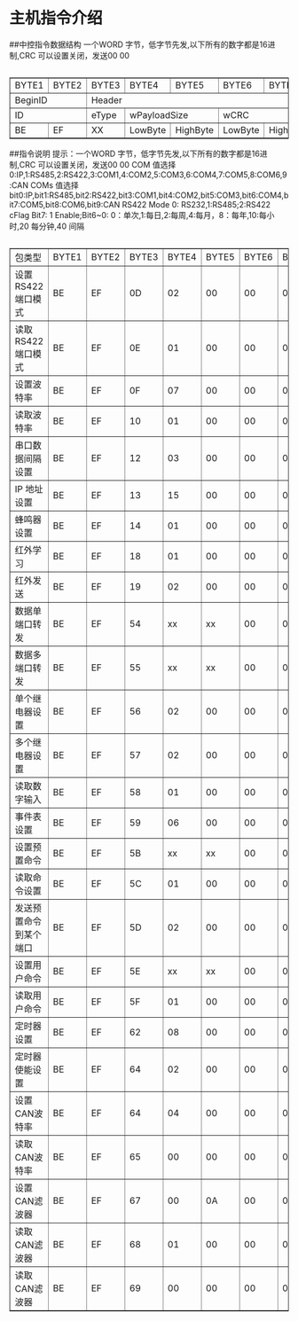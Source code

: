 # 主机指令介绍

##中控指令数据结构
一个WORD 字节，低字节先发,以下所有的数字都是16进制,CRC 可以设置关闭，发送00 00
<table border="1"  cellspacing="1" cellpadding="1" align="left">                    
<tr>
<td>BYTE1</td>
<td>BYTE2</td>
<td>BYTE3</td>
<td>BYTE4</td>
<td>BYTE5</td>
<td>BYTE6</td>
<td>BYTE7</td>
<td>BYTE8</td>
<td>BYTE9</td>
<td>BYTE10</td>
<td>BYTE11</td>
<td>...</td>
</tr>
<tr>
<td colspan= "2">BeginID</td>
<td colspan= "5">Header</td>
<td colspan= "5">Playload</td>
</tr>
<tr>
<td colspan= "2">ID</td>
<td colspan= "1">eType</td>
<td colspan= "2">wPayloadSize</td>
<td colspan= "2">wCRC</td>
</tr>
<tr>
<td >BE</td>
<td >EF</td>
<td >XX</span></td>
<td colspan= "1">LowByte</td>
<td colspan= "1">HighByte</td>
<td colspan= "1">LowByte</td>
<td colspan= "1">HighByte</td>
<td colspan= "1">DATA1</td>
<td colspan= "1">DATA2</td>
<td colspan= "1">DATA3</td>
<td colspan= "1">DATA4</td>
<td >...</td>
</tr>
</table>

##指令说明
提示：一个WORD 字节，低字节先发,以下所有的数字都是16进制,CRC 可以设置关闭，发送00 00
COM 值选择 0:IP,1:RS485,2:RS422,3:COM1,4:COM2,5:COM3,6:COM4,7:COM5,8:COM6,9:CAN
COMs 值选择 bit0:IP,bit1:RS485,bit2:RS422,bit3:COM1,bit4:COM2,bit5:COM3,bit6:COM4,bit7:COM5,bit8:COM6,bit9:CAN
RS422 Mode 0: RS232,1:RS485;2:RS422
cFlag Bit7: 1 Enable;Bit6~0: 0：单次,1:每日,2:每周,4:每月，8：每年,10:每小时,20 每分钟,40 间隔


<table border="1"  cellspacing="1" cellpadding="1" align="left">                    
<tr>
<td>包类型</td>
<td>BYTE1</td>
<td>BYTE2</td>
<td>BYTE3</td>
<td>BYTE4</td>
<td>BYTE5</td>
<td>BYTE6</td>
<td>BYTE7</td>
<td>BYTE8</td>
<td>BYTE9</td>
<td>BYTE10</td>
<td>BYTE11</td>
<td>BYTE12</td>
<td>BYTE13</td>
<td>BYTE14</td>
<td>BYTE15</td>
<td>BYTE16</td>
<td>BYTE17</td>
<td>BYTE18</td>
<td>BYTE19</td>
<td>BYTE20</td>
<td>BYTE21</td>
<td>BYTE22</td>
<td>BYTE23</td>
<td>BYTE24</td>
<td>BYTE25</td>
<td>BYTE26</td>
<td>BYTE27</td>
<td>BYTE28</td>
<td>BYTE29</td>
<td>BYTE30</td>
<td>...</td>
</tr>
<tr>
<td>设置RS422端口模式</td>
<td>BE</td>
<td>EF</td>
<td>0D</td>
<td>02</td>
<td>00</td>
<td>00</td>
<td>00</td>
<td>02</td>
<td>RS422 Mode</td>
</tr>
<tr>
<td>读取RS422端口模式</td>
<td>BE</td>
<td>EF</td>
<td>0E</td>
<td>01</td>
<td>00</td>
<td>00</td>
<td>00</td>
<td>02</td>
</tr>
<tr>
<td>设置波特率</td>
<td>BE</td>
<td>EF</td>
<td>0F</td>
<td>07</td>
<td>00</td>
<td>00</td>
<td>00</td>
<td>COM</td>
<td colspan= "4">dwBraund</td>
<td>cDataBits</td>
<td>cParity</td>
<td>cStopBits</td>
</tr>
<tr>
<td>读取波特率</td>
<td>BE</td>
<td>EF</td>
<td>10</td>
<td>01</td>
<td>00</td>
<td>00</td>
<td>00</td>
<td>COM 1~8</td>
</tr>
<tr>
<td>串口数据间隔设置</td>
<td>BE</td>
<td>EF</td>
<td>12</td>
<td>03</td>
<td>00</td>
<td>00</td>
<td>00</td>
<td>COM</td>
<td colspan= "2">wTime</td>
</tr>

<tr>
<td>IP 地址设置</td>
<td>BE</td>
<td>EF</td>
<td>13</td>
<td>15</td>
<td>00</td>
<td>00</td>
<td>00</td>
<td>00</td>
<td colspan= "4">Wan IP</td>
<td colspan= "4">Wan Mask</td>
<td colspan= "4">GateIP</td>
<td colspan= "4">Lan IP</td>
<td colspan= "4">Lan Mask</td>
</tr>
<tr>
<td>蜂鸣器设置</td>
<td>BE</td>
<td>EF</td>
<td>14</td>
<td>01</td>
<td>00</td>
<td>00</td>
<td>00</td>
<td>ON 0/OFF 1</td>

</tr>
<tr>
<td>红外学习</td>
<td>BE</td>
<td>EF</td>
<td>18</td>
<td>01</td>
<td>00</td>
<td>00</td>
<td>00</td>
<td>IR Number 1~16</td>
</tr>
<tr>
<td>红外发送</td>
<td>BE</td>
<td>EF</td>
<td>19</td>
<td>02</td>
<td>00</td>
<td>00</td>
<td>00</td>
<td>IR Port 1~8</td>
<td>IR Number 1~16</td>
</tr>
<tr>
<td>数据单端口转发</td>
<td>BE</td>
<td>EF</td>
<td>54</td>
<td>xx</td>
<td>xx</td>
<td>00</td>
<td>00</td>
<td>COM</td>
<td>Data1</td>
<td>Data2</td>
<td>...</td>
</tr>
<tr>
<td>数据多端口转发</td>
<td>BE</td>
<td>EF</td>
<td>55</td>
<td>xx</td>
<td>xx</td>
<td>00</td>
<td>00</td>
<td colspan= "2">COMs</td>
<td>Data1</td>
<td>Data2</td>
<td>...</td>
</tr>
<tr>
<td>单个继电器设置</td>
<td>BE</td>
<td>EF</td>
<td>56</td>
<td>02</td>
<td>00</td>
<td>00</td>
<td>00</td>
<td>Rly Port 1~8</td>
<td>OPEN 0/CLOSE 1</td>
</tr>
<tr>
<td>多个继电器设置</td>
<td>BE</td>
<td>EF</td>
<td>57</td>
<td>02</td>
<td>00</td>
<td>00</td>
<td>00</td>
<td>Rly bits port</td>
<td>OPEN 0/CLOSE 1</td>
</tr>
<tr>
<td>读取数字输入</td>
<td>BE</td>
<td>EF</td>
<td>58</td>
<td>01</td>
<td>00</td>
<td>00</td>
<td>00</td>
<td>DI port 1~8</td>

</tr>
<tr>
<td>事件表设置</td>
<td>BE</td>
<td>EF</td>
<td>59</td>
<td>06</td>
<td>00</td>
<td>00</td>
<td>00</td>
<td>TableIndex 1~255</td>
<td>EventSource</td>
<td>EventType</td>
<td>EventParam</td>
<td colspan= "2">wDelays</td>
</tr>
<tr>
<td>设置预置命令</td>
<td>BE</td>
<td>EF</td>
<td>5B</td>
<td>xx</td>
<td>xx</td>
<td>00</td>
<td>00</td>
<td>cIndex 1~32</td>
<td>ASCII 0:/HEX 1</td>
<td>Datas 1~127</td>
</tr>
<tr>
<td>读取命令设置</td>
<td>BE</td>
<td>EF</td>
<td>5C</td>
<td>01</td>
<td>00</td>
<td>00</td>
<td>00</td>
<td>cIndex 1~32</td>
</tr>
<tr>
<td>发送预置命令到某个端口</td>
<td>BE</td>
<td>EF</td>
<td>5D</td>
<td>02</td>
<td>00</td>
<td>00</td>
<td>00</td>
<td>COM</td>
<td>cIndex 1~32</td>
</tr>
<tr>
<td>设置用户命令</td>
<td>BE</td>
<td>EF</td>
<td>5E</td>
<td>xx</td>
<td>xx</td>
<td>00</td>
<td>00</td>
<td>cIndex 1~64</td>
<td>ASCII 0:/HEX 1</td>
<td>Datas 1~30</td>
</tr>
<tr>
<td>读取用户命令</td>
<td>BE</td>
<td>EF</td>
<td>5F</td>
<td>01</td>
<td>00</td>
<td>00</td>
<td>00</td>
<td>cIndex 1~64</td>
</tr>
<tr>
<td>定时器设置</td>
<td>BE</td>
<td>EF</td>
<td>62</td>
<td>08</td>
<td>00</td>
<td>00</td>
<td>00</td>
<td>cIndex 1~8</td>
<td>cFlag</td>
<td colspan= "2">wYear</td>
<td>cMonth</td>
<td>cDay</td>
<td>cMin</td>
<td>cSec</td>
</tr>
<tr>
<td>定时器使能设置</td>
<td>BE</td>
<td>EF</td>
<td>64</td>
<td>02</td>
<td>00</td>
<td>00</td>
<td>00</td>
<td>cIndex 1~8</td>
<td>Enable 0/Disable 1</td>
</tr>
<tr>
<td>设置CAN波特率</td>
<td>BE</td>
<td>EF</td>
<td>64</td>
<td>04</td>
<td>00</td>
<td>00</td>
<td>00</td>
<td colspan= "4">dwBaud</td>
</tr>
<tr>
<td>读取CAN波特率</td>
<td>BE</td>
<td>EF</td>
<td>65</td>
<td>00</td>
<td>00</td>
<td>00</td>
<td>00</td>
</tr>
<tr>
<td>设置CAN滤波器</td>
<td>BE</td>
<td>EF</td>
<td>67</td>
<td>00</td>
<td>0A</td>
<td>00</td>
<td>00</td>
<td>cFilterID 0~12</td>
<td>MaskMode 0/List Mode 1</td>
<td colspan= "4">dwFilterID</td>
<td colspan= "4">dwFilterMask</td>
   
</tr>
<tr>
<td>读取CAN滤波器</td>
<td>BE</td>
<td>EF</td>
<td>68</td>
<td>01</td>
<td>00</td>
<td>00</td>
<td>00</td>
<td>cFilterID 0~12</td>
</tr>
<tr>
<td>读取CAN滤波器</td>
<td>BE</td>
<td>EF</td>
<td>69</td>
<td>00</td>
<td>00</td>
<td>00</td>
<td>00</td>
</tr>
</table>
